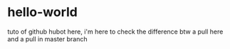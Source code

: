# hello-world
tuto of github
hubot here, i'm here to check the difference btw a pull here and a pull in master branch 
